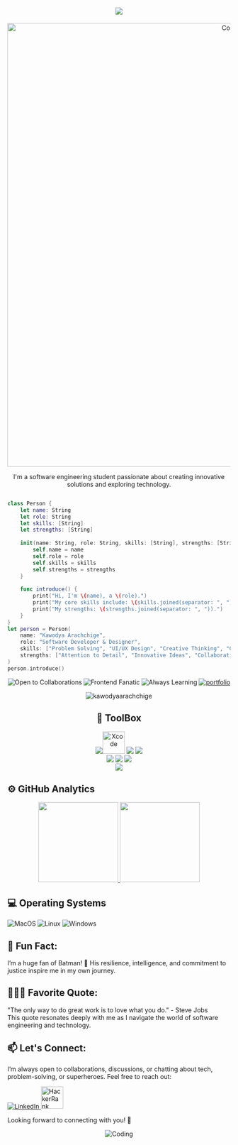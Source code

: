 <h1 align="center">
    <img src="https://readme-typing-svg.herokuapp.com/?font=Righteous&size=35&center=true&vCenter=true&width=500&height=70&duration=4000&lines=Hello+fellow+🫶+coders;I'm+ThaRu✨;+Full+Stack+Developer+💻;from+Ceylon+💖;&color=FF69B4" />
</h1>

<p align="center">
    <img alt="Coding" width="1000" src="https://imgur.com/Zq5FIwq.png">
</p>

<p align="center">
    I'm a software engineering student passionate about creating innovative solutions and exploring technology.
</p>

```swift

class Person {
    let name: String
    let role: String
    let skills: [String]
    let strengths: [String]
    
    init(name: String, role: String, skills: [String], strengths: [String]) {
        self.name = name
        self.role = role
        self.skills = skills
        self.strengths = strengths
    }
    
    func introduce() {
        print("Hi, I'm \(name), a \(role).")
        print("My core skills include: \(skills.joined(separator: ", ")).")
        print("My strengths: \(strengths.joined(separator: ", ")).")
    }
}
let person = Person(
    name: "Kawodya Arachchige",
    role: "Software Developer & Designer",
    skills: ["Problem Solving", "UI/UX Design", "Creative Thinking", "Coding"],
    strengths: ["Attention to Detail", "Innovative Ideas", "Collaborative Team Player"]
)
person.introduce()

```
<p align="center">
  <img src="https://img.shields.io/badge/-Open%20to%20Collaborations-green?style=for-the-badge&logo=Handshake&animation=shake" alt="Open to Collaborations"/>
  <img src="https://img.shields.io/badge/-Fanatic%20Designer-ff69b4?style=for-the-badge&logo=Code&animation=slide" alt="Frontend Fanatic"/>
  <img src="https://img.shields.io/badge/-Always%20Learning-blue?style=for-the-badge&logo=Book&animation=flash" alt="Always Learning"/>
 <a href="https://tk-portfolio-steel.vercel.app" target="_blank">
  <img src="https://img.shields.io/badge/-Portfolio%20TK-purple?style=for-the-badge&logo=Book&logoColor=white&animation=flash" alt="portfolio" />
</a>
</p>

<p align="center">
    <img src="https://komarev.com/ghpvc/?username=kawodyaarachchige&label=Profile%20views&color=FF69B4&style=flat" alt="kawodyaarachchige" />
</p>

<div align="center">

## 🤖 ToolBox

 <img src="https://skillicons.dev/icons?i=idea,rider,webstorm,vscode,pycharm"/><img src="https://cdn.jsdelivr.net/gh/devicons/devicon/icons/xcode/xcode-original.svg" alt="Xcode" width="50" height="50"/> 
 <img src="https://skillicons.dev/icons?i=figma,ps"/> 
 <img src="https://skillicons.dev/icons?i=java,py,cpp,cs,swift,net,arduino"/>  
 <img src="https://skillicons.dev/icons?i=html,css,js,react,nodejs,expressjs,typescript,bootstrap,tailwindcss,codepen,jquery"/>
 <img src="https://skillicons.dev/icons?i=super,java,hibernate,regex,mysql,postman,spring,flask,mysql,mongodb,prisma"/> 
 <img src="https://skillicons.dev/icons?i=github,git,autocad,maven,ai,firebase"/>  
 <img src="https://skillicons.dev/icons?i=aws,azure,googlecloud,flutter"/>
 
 
 

</div>

## ⚙️ GitHub Analytics
<p align="center">
  <a href="https://github.com/kawodyaarachchige">
    <img height="180em" src="https://github-readme-stats-eight-theta.vercel.app/api?username=kawodyaarachchige&show_icons=true&theme=default&include_all_commits=true&count_private=true&bg_color=000000&title_color=FF69B4&icon_color=FF1493&text_color=FFC0CB"/>
    <img height="180em" src="https://github-readme-stats-eight-theta.vercel.app/api/top-langs/?username=kawodyaarachchige&layout=compact&langs_count=8&theme=default&bg_color=000000&title_color=FF69B4&icon_color=FF1493&text_color=FFC0CB"/>
  </a>
</p>

## 💻 Operating Systems
![MacOS](https://img.shields.io/badge/MacOS-%23000000.svg?style=flat&logo=apple&logoColor=white)
![Linux](https://img.shields.io/badge/Linux-%23FCC624.svg?style=flat&logo=linux&logoColor=black)
![Windows](https://img.shields.io/badge/Windows-%230078D6.svg?style=flat&logo=windows&logoColor=white)

## 🦇 Fun Fact:
I’m a huge fan of Batman! 🦇 His resilience, intelligence, and commitment to justice inspire me in my own journey.

## 👩🏻‍💻 Favorite Quote:
"The only way to do great work is to love what you do." - Steve Jobs  
This quote resonates deeply with me as I navigate the world of software engineering and technology.

## 📫 Let's Connect:
I’m always open to collaborations, discussions, or chatting about tech, problem-solving, or superheroes. Feel free to reach out:

<p align="left">
    <a href="https://www.linkedin.com/in/kawodya-arachchige-781519282/">
        <img src="https://skillicons.dev/icons?i=linkedin" alt="LinkedIn" />
    </a>
    <a href="https://www.hackerrank.com/kawodya_wa">
        <img src="https://raw.githubusercontent.com/rahuldkjain/github-profile-readme-generator/master/src/images/icons/Social/hackerrank.svg" style="width: 50px; height: 50px" alt="HackerRank" />
    </a>
</p>

Looking forward to connecting with you! 🚀

<p align="center">
  <img src="https://64.media.tumblr.com/197110a10042ab07954e00a50aa070ae/tumblr_pvsao76xg51wnhmglo4_540.gif" alt="Coding">
</p>


